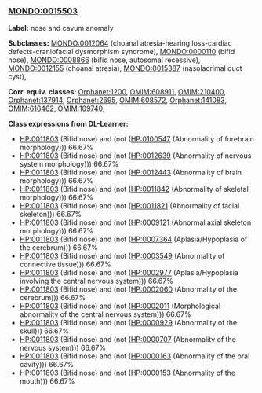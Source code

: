 
### [MONDO:0015503](http://purl.obolibrary.org/obo/MONDO_0015503)
**Label:** nose and cavum anomaly

**Subclasses:** [MONDO:0012064](http://purl.obolibrary.org/obo/MONDO_0012064) (choanal atresia-hearing loss-cardiac defects-craniofacial dysmorphism syndrome), [MONDO:0000110](http://purl.obolibrary.org/obo/MONDO_0000110) (bifid nose), [MONDO:0008866](http://purl.obolibrary.org/obo/MONDO_0008866) (bifid nose, autosomal recessive), [MONDO:0012155](http://purl.obolibrary.org/obo/MONDO_0012155) (choanal atresia), [MONDO:0015387](http://purl.obolibrary.org/obo/MONDO_0015387) (nasolacrimal duct cyst), 

**Corr. equiv. classes:** [Orphanet:1200](http://www.orpha.net/ORDO/Orphanet_1200), [OMIM:608911](http://purl.obolibrary.org/obo/OMIM_608911), [OMIM:210400](http://purl.obolibrary.org/obo/OMIM_210400), [Orphanet:137914](http://www.orpha.net/ORDO/Orphanet_137914), [Orphanet:2695](http://www.orpha.net/ORDO/Orphanet_2695), [OMIM:608572](http://purl.obolibrary.org/obo/OMIM_608572), [Orphanet:141083](http://www.orpha.net/ORDO/Orphanet_141083), [OMIM:616462](http://purl.obolibrary.org/obo/OMIM_616462), [OMIM:109740](http://purl.obolibrary.org/obo/OMIM_109740), 

**Class expressions from DL-Learner:**

- [HP:0011803](http://purl.obolibrary.org/obo/HP_0011803) (Bifid nose) and (not ([HP:0100547](http://purl.obolibrary.org/obo/HP_0100547) (Abnormality of forebrain morphology))) 66.67%
- [HP:0011803](http://purl.obolibrary.org/obo/HP_0011803) (Bifid nose) and (not ([HP:0012639](http://purl.obolibrary.org/obo/HP_0012639) (Abnormality of nervous system morphology))) 66.67%
- [HP:0011803](http://purl.obolibrary.org/obo/HP_0011803) (Bifid nose) and (not ([HP:0012443](http://purl.obolibrary.org/obo/HP_0012443) (Abnormality of brain morphology))) 66.67%
- [HP:0011803](http://purl.obolibrary.org/obo/HP_0011803) (Bifid nose) and (not ([HP:0011842](http://purl.obolibrary.org/obo/HP_0011842) (Abnormality of skeletal morphology))) 66.67%
- [HP:0011803](http://purl.obolibrary.org/obo/HP_0011803) (Bifid nose) and (not ([HP:0011821](http://purl.obolibrary.org/obo/HP_0011821) (Abnormality of facial skeleton))) 66.67%
- [HP:0011803](http://purl.obolibrary.org/obo/HP_0011803) (Bifid nose) and (not ([HP:0009121](http://purl.obolibrary.org/obo/HP_0009121) (Abnormal axial skeleton morphology))) 66.67%
- [HP:0011803](http://purl.obolibrary.org/obo/HP_0011803) (Bifid nose) and (not ([HP:0007364](http://purl.obolibrary.org/obo/HP_0007364) (Aplasia/Hypoplasia of the cerebrum))) 66.67%
- [HP:0011803](http://purl.obolibrary.org/obo/HP_0011803) (Bifid nose) and (not ([HP:0003549](http://purl.obolibrary.org/obo/HP_0003549) (Abnormality of connective tissue))) 66.67%
- [HP:0011803](http://purl.obolibrary.org/obo/HP_0011803) (Bifid nose) and (not ([HP:0002977](http://purl.obolibrary.org/obo/HP_0002977) (Aplasia/Hypoplasia involving the central nervous system))) 66.67%
- [HP:0011803](http://purl.obolibrary.org/obo/HP_0011803) (Bifid nose) and (not ([HP:0002060](http://purl.obolibrary.org/obo/HP_0002060) (Abnormality of the cerebrum))) 66.67%
- [HP:0011803](http://purl.obolibrary.org/obo/HP_0011803) (Bifid nose) and (not ([HP:0002011](http://purl.obolibrary.org/obo/HP_0002011) (Morphological abnormality of the central nervous system))) 66.67%
- [HP:0011803](http://purl.obolibrary.org/obo/HP_0011803) (Bifid nose) and (not ([HP:0000929](http://purl.obolibrary.org/obo/HP_0000929) (Abnormality of the skull))) 66.67%
- [HP:0011803](http://purl.obolibrary.org/obo/HP_0011803) (Bifid nose) and (not ([HP:0000707](http://purl.obolibrary.org/obo/HP_0000707) (Abnormality of the nervous system))) 66.67%
- [HP:0011803](http://purl.obolibrary.org/obo/HP_0011803) (Bifid nose) and (not ([HP:0000163](http://purl.obolibrary.org/obo/HP_0000163) (Abnormality of the oral cavity))) 66.67%
- [HP:0011803](http://purl.obolibrary.org/obo/HP_0011803) (Bifid nose) and (not ([HP:0000153](http://purl.obolibrary.org/obo/HP_0000153) (Abnormality of the mouth))) 66.67%


